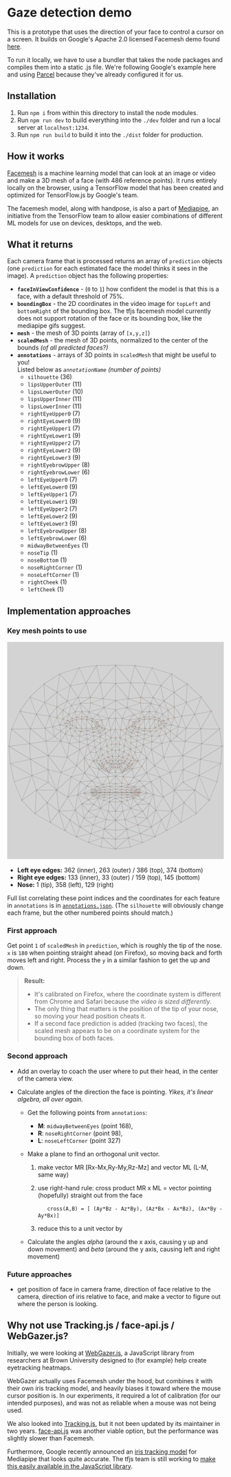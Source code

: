 # Gaze detection demo

This is a prototype that uses the direction of your face to control a cursor on a screen. It builds on Google's Apache 2.0 licensed Facemesh demo found [here](https://github.com/tensorflow/tfjs-models/tree/master/facemesh/demo).

To run it locally, we have to use a bundler that takes the node packages and compiles them into a static .js file. We're following Google's example here and using [Parcel](https://parceljs.org) because they've already configured it for us. 

## Installation

1. Run `npm i` from within this directory to install the node modules.
2. Run `npm run dev` to build everything into the `./dev` folder and run a local server at `localhost:1234`.
3. Run `npm run build` to build it into the `./dist` folder for production.

## How it works

[Facemesh](https://github.com/tensorflow/tfjs-models/tree/master/facemesh) is a machine learning model that can look at an image or video and make a 3D mesh of a face (with 486 reference points). It runs entirely locally on the browser, using a TensorFlow model that has been created and optimized for TensorFlow.js by Google's team. 

The facemesh model, along with handpose, is also a part of [Mediapipe](https://google.github.io/mediapipe/), an initiative from the TensorFlow team to allow easier combinations of different ML models for use on devices, desktops, and the web.

## What it returns

Each camera frame that is processed returns an array of `prediction` objects (one `prediction` for each estimated face the model thinks it sees in the image). A `prediction` object has the following properties:

- **`faceInViewConfidence`** - (`0` to `1`) how confident the model is that this is a face, with a default threshold of 75%.
- **`boundingBox`** - the 2D coordinates in the video image for `topLeft` and `bottomRight` of the bounding box. The tfjs facemesh model currently does not support rotation of the face or its bounding box, like the mediapipe gifs suggest.
- **`mesh`** - the mesh of 3D points (array of `[x,y,z]`)
- **`scaledMesh`** - the mesh of 3D points, normalized to the center of the bounds _(of all predicted faces?)_
- **`annotations`** - arrays of 3D points in `scaledMesh` that might be useful to you!  
Listed below as _`annotationName` (number of points)_
     - `silhouette` (36)
     - `lipsUpperOuter` (11)
     - `lipsLowerOuter` (10)
     - `lipsUpperInner` (11)
     - `lipsLowerInner` (11)
     - `rightEyeUpper0` (7)
     - `rightEyeLower0` (9)
     - `rightEyeUpper1` (7)
     - `rightEyeLower1` (9)
     - `rightEyeUpper2` (7)
     - `rightEyeLower2` (9)
     - `rightEyeLower3` (9)
     - `rightEyebrowUpper` (8)
     - `rightEyebrowLower` (6)
     - `leftEyeUpper0` (7)
     - `leftEyeLower0` (9)
     - `leftEyeUpper1` (7)
     - `leftEyeLower1` (9)
     - `leftEyeUpper2` (7)
     - `leftEyeLower2` (9)
     - `leftEyeLower3` (9)
     - `leftEyebrowUpper` (8)
     - `leftEyebrowLower` (6)
     - `midwayBetweenEyes` (1)
     - `noseTip` (1)
     - `noseBottom` (1)
     - `noseRightCorner` (1)
     - `noseLeftCorner` (1)
     - `rightCheek` (1)
     - `leftCheek` (1)

## Implementation approaches

### Key mesh points to use
![Map of the 486 mesh points](mesh_map.jpg)
- **Left eye edges:** 362 (inner), 263 (outer) / 386 (top), 374 (bottom)
- **Right eye edges:** 133 (inner), 33 (outer) / 159 (top), 145 (bottom)
- **Nose:** 1 (tip), 358 (left), 129 (right)

Full list correlating these point indices and the coordinates for each feature in `annotations` is in [`annotations.json`](./annotations.json). (The `silhouette` will obviously change each frame, but the other numbered points should match.)

### First approach

Get point `1` of `scaledMesh` in `prediction`, which is roughly the tip of the nose. `x` is `180` when pointing straight ahead (on Firefox), so moving back and forth moves left and right. Process the `y` in a similar fashion to get the up and down.

> **Result:** 
> - It's calibrated on Firefox, where the coordinate system is different from Chrome and Safari because the _video is sized differently_. 
> - The only thing that matters is the position of the tip of your nose, so moving your head position cheats it.
> - If a second face prediction is added (tracking two faces), the scaled mesh appears to be on a coordinate system for the bounding box of both faces.

### Second approach

- Add an overlay to coach the user where to put their head, in the center of the camera view.

- Calculate angles of the direction the face is pointing. _Yikes, it's linear algebra, all over again._

    - Get the following points from `annotations`: 

        - **M**: `midwayBetweenEyes` (point 168), 
        - **R**: `noseRightCorner` (point 98),
        - **L**: `noseLeftCorner` (point 327)

    - Make a plane to find an orthogonal unit vector. 

        1. make vector MR [Rx-Mx,Ry-My,Rz-Mz] and vector ML (L-M, same way)
        2. use right-hand rule: cross product MR x ML = vector pointing (hopefully) straight out from the face 

                  cross(A,B) = [ (Ay*Bz - Az*By), (Az*Bx - Ax*Bz), (Ax*By - Ay*Bx)]

        3. reduce this to a unit vector by 

    - Calculate the angles _alpha_ (around the x axis, causing y up and down movement) and _beta_ (around the y axis, causing left and right movement) 

### Future approaches
- get position of face in camera frame, direction of face relative to the camera, direction of iris relative to face, and make a vector to figure out where the person is looking.

## Why not use Tracking.js / face-api.js / WebGazer.js?

Initially, we were looking at [WebGazer.js](https://github.com/brownhci/WebGazer), a JavaScript library from researchers at Brown University designed to (for example) help create eyetracking heatmaps. 

WebGazer actually uses Facemesh under the hood, but combines it with their own iris tracking model, and heavily biases it toward where the mouse cursor position is. In our experiments, it required a lot of calibration (for our intended purposes), and was not as reliable when a mouse was not being used.

We also looked into [Tracking.js](https://trackingjs.com/), but it not been updated by its maintainer in two years. [face-api.js](https://github.com/justadudewhohacks/face-api.js/blob/master/README.md) was another viable option, but the performance was slightly slower than Facemesh.

Furthermore, Google recently announced an [iris tracking model](https://google.github.io/mediapipe/solutions/iris) for Mediapipe that looks quite accurate. The tfjs team is still working to [make this easily available in the  JavaScript library](https://github.com/tensorflow/tfjs-models/pull/508).